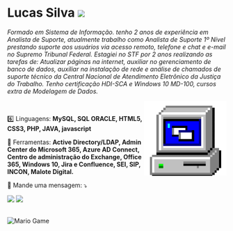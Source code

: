 # Lucas Silva  <img src="https://github.com/TheDudeThatCode/TheDudeThatCode/blob/master/Assets/Mario_Hello_Big.gif" width="30px">

<p>
  <em>
    Formado em Sistema de Informação. tenho 2 anos de experiência em Analista de Suporte, atualmente trabalho como Analista de   Suporte 1º Nível prestando suporte aos usuários via acesso remoto, telefone e chat e e-mail no Supremo Tribunal Federal.
  Estagiei no STF por 2 anos realizando as tarefas de:
  Atualizar páginas na internet, auxiliar no gerenciamento de banco de dados, auxiliar na instalação de rede e análise de chamados de suporte técnico da Central Nacional de      Atendimento Eletrônico da Justiça do Trabalho.
  Tenho certificação HDI-SCA e Windows 10 MD-100, cursos extra de Modelagem de Dados.
  </em>  
</p>

<img align="right" alt="PC GIF" src="https://github.com/TheDudeThatCode/TheDudeThatCode/blob/master/Assets/PC.gif" width="190" />

<br>

<p align="left">

6️⃣ Linguagens: <strong>
MySQL, SQL ORACLE, HTML5, CSS3, PHP, JAVA, javascript</strong>
</p>



<p align="left">
💼 Ferramentas: <strong>Active Directory/LDAP, Admin Center do Microsoft 365, Azure AD Connect, Centro de administração do Exchange, Office 365, Windows 10, Jira e Confluence, SEI, SIP, INCON, Malote Digital.</strong>
</p>



<p align="left">
💌 Mande uma mensagem: ⤵️
</p>



<p align="left">
<a href="mailto:pklucasds@gmail.com" alt="Gmail">
<img src="https://img.shields.io/badge/-Gmail-FF0000?style=flat-square&labelColor=FF0000&logo=gmail&logoColor=white&link=GMAIL" /></a>



<a href="https://www.linkedin.com/in/lucas-silva-aa740610b/" alt="Linkedin">
<img src="https://img.shields.io/badge/-Linkedin-0e76a8?style=flat-square&logo=Linkedin&logoColor=white&link=https://www.linkedin.com/in/mateus-nascimento-14a4b4139/" /></a>



</p>

<br>

<img src="https://github.com/TheDudeThatCode/TheDudeThatCode/blob/master/Assets/Mario_Gameplay.gif" alt="Mario Game" width="980">

<br>


